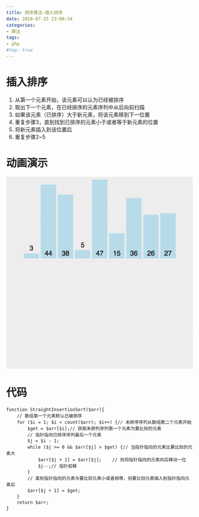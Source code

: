 ```yaml
---
title: 排序算法-插入排序
date: 2018-07-25 23:00:34
categories:
- 算法
tags:
- php
#top: true
---
```



# 插入排序

1. 从第一个元素开始，该元素可以认为已经被排序
2. 取出下一个元素，在已经排序的元素序列中从后向前扫描
3. 如果该元素（已排序）大于新元素，将该元素移到下一位置
4. 重复步骤3，直到找到已排序的元素小于或者等于新元素的位置
5. 将新元素插入到该位置后
6. 重复步骤2~5


# 动画演示

<img src="/img/insertSort.gif">

# 代码
```
function StraightInsertionSort($arr){
    // 数组第一个元素默认已被排序
    for ($i = 1; $i < count($arr); $i++) {// 未排序序列从数组第二个元素开始
        $get = $arr[$i];// 获取未排列序列第一个元素为要比较的元素
        // 指针指向已排序序列最后一个元素
        $j = $i - 1;
        while ($j >= 0 && $arr[$j] > $get) {// 当指针指向的元素比要比较的元素大
            $arr[$j + 1] = $arr[$j];    // 则将指针指向的元素向后移动一位
            $j--;// 指针前移
        }
        // 直到指针指向的元素与要比较元素小或者相等，则要比较元素插入到指针指向元素后
        $arr[$j + 1] = $get;
    }
    return $arr;
}



```



